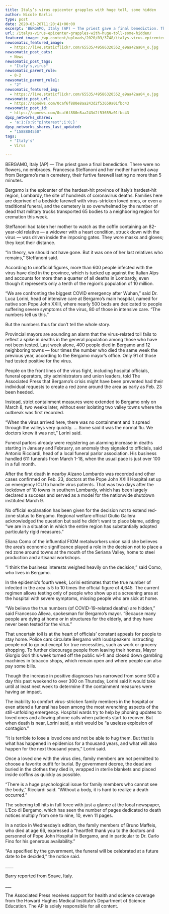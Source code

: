 ```yaml
---
title: Italy’s virus epicenter grapples with huge toll, some hidden
author: Nicole Karlis
type: post
date: 2020-03-20T11:20:41+00:00
excerpt: 'BERGAMO, Italy (AP) — The priest gave a final benediction. There were no flowers, no embraces. Francesca Steffanoni and her mother hurried away from Bergamo’s main cemetery, their furtive farewell lasting no more than 5 minutes. Bergamo is the epicenter of the hardest-hit province of Italy’s hardest-hit region, Lombardy, the site of hundreds of coronavirus&hellip;'
url: /italys-virus-epicenter-grapples-with-huge-toll-some-hidden/
featured_image: /wp-content/uploads/2020/03/3748/italys-virus-epicenter-grapples-with-huge-toll-some-hidden.jpg
newsomatic_featured_image:
  - https://live.staticflickr.com/65535/49586320552_e9aa42aa04_o.jpg
newsomatic_post_cats:
  - News
newsomatic_post_tags:
  - "Italy's,virus"
newsomatic_parent_rule:
  - 0-2
newsomatic_parent_rule1:
  - "2"
newsomatic_featured_img:
  - https://live.staticflickr.com/65535/49586320552_e9aa42aa04_o.jpg
newsomatic_post_url:
  - https://apnews.com/0caf6f880e8aa243d2f53659a01fbc43
newsomatic_post_id:
  - https://apnews.com/0caf6f880e8aa243d2f53659a01fbc43
dpsp_networks_shares:
  - 'a:1:{s:9:"pinterest";i:0;}'
dpsp_networks_shares_last_updated:
  - "1588804550"
tags:
  - "Italy's"
  - Virus

---
```

<div class="Article" data-key="article">
  <p class="Component-root-0-2-77 Component-p-0-2-69">
    BERGAMO, Italy (AP) — The priest gave a final benediction. There were no flowers, no embraces. Francesca Steffanoni and her mother hurried away from Bergamo’s main cemetery, their furtive farewell lasting no more than 5 minutes.
  </p>
  
  <p class="Component-root-0-2-77 Component-p-0-2-69">
    Bergamo is the epicenter of the hardest-hit province of Italy’s hardest-hit region, Lombardy, the site of hundreds of coronavirus deaths. Families here are deprived of a bedside farewell with virus-stricken loved ones, or even a traditional funeral, and the cemetery is so overwhelmed by the number of dead that military trucks transported 65 bodies to a neighboring region for cremation this week.
  </p>
  
  <div data-key="ad-placeholder" id="div-gpt-ad-1470255291270-0" class="DFPSlot Component-dfp-0-2-73 Component-ad-0-2-39">
  </div>
  
  <p class="Component-root-0-2-77 Component-p-0-2-69">
    Steffanoni had taken her mother to watch as the coffin containing an 82-year-old relative — a widower with a heart condition, struck down with the virus — was driven inside the imposing gates. They wore masks and gloves; they kept their distance.
  </p>
  
  <p class="Component-root-0-2-77 Component-p-0-2-69">
    “In theory, we should not have gone. But it was one of her last relatives who remains,” Steffanoni said.
  </p>
  
  <p class="Component-root-0-2-77 Component-p-0-2-69">
    According to unofficial figures, more than 600 people infected with the virus have died in the province, which is tucked up against the Italian Alps and accounts for more than a quarter of all deaths in Lombardy, even though it represents only a tenth of the region’s population of 10 million.
  </p>
  
  <p class="Component-root-0-2-77 Component-p-0-2-69">
    “We are confronting the biggest COVID emergency after Wuhan,” said Dr. Luca Lorini, head of intensive care at Bergamo’s main hospital, named for native son Pope John XXIII, where nearly 500 beds are dedicated to people suffering severe symptoms of the virus, 80 of those in intensive care. “The numbers tell us this.”
  </p>
  
  <p class="Component-root-0-2-77 Component-p-0-2-69">
    But the numbers thus far don’t tell the whole story.
  </p>
  
  <p class="Component-root-0-2-77 Component-p-0-2-69">
    Provincial mayors are sounding an alarm that the virus-related toll fails to reflect a spike in deaths in the general population among those who have not been tested. Last week alone, 400 people died in Bergamo and 12 neighboring towns — four times the number who died the same week the previous year, according to the Bergamo mayor’s office. Only 91 of those had tested positive for the virus.
  </p>
  
  <p class="Component-root-0-2-77 Component-p-0-2-69">
    People on the front lines of the virus fight, including hospital officials, funeral operators, city administrators and union leaders, told The Associated Press that Bergamo’s crisis might have been prevented had their individual requests to create a red zone around the area as early as Feb. 23 been heeded.
  </p>
  
  <p class="Component-root-0-2-77 Component-p-0-2-69">
    Instead, strict containment measures were extended to Bergamo only on March 8, two weeks later, without ever isolating two valley towns where the outbreak was first recorded.
  </p>
  
  <div class="social-embed Component-embed-0-2-78 Component-block-0-2-74" id="se0:f0310010-43d0-11ea-dd4d-0d99c6ac2783">
  </div>
  
  <div data-key="ad-placeholder" id="div-gpt-ad-1470255291270-1" class="DFPSlot Component-dfp-0-2-73 Component-ad-0-2-39">
  </div>
  
  <p class="Component-root-0-2-77 Component-p-0-2-69">
    “When the virus arrived here, there was no containment and it spread through the valleys very quickly. &#8230; Some said it was the normal flu. We doctors knew it was not,” Lorini said.
  </p>
  
  <p class="Component-root-0-2-77 Component-p-0-2-69">
    Funeral parlors already were registering an alarming increase in deaths starting in January and February, an anomaly they signaled to officials, said Antonio Ricciardi, head of a local funeral parlor association. His business handled 611 funerals from March 1-18, when the usual pace is just over 100 in a full month.
  </p>
  
  <p class="Component-root-0-2-77 Component-p-0-2-69">
    After the first death in nearby Alzano Lombardo was recorded and other cases confirmed on Feb. 23, doctors at the Pope John XXIII Hospital set up an emergency ICU to handle virus patients. That was two days after the lockdown of 10 towns in southern Lombardy, which has been largely declared a success and served as a model for the nationwide shutdown instituted March 9.
  </p>
  
  <p class="Component-root-0-2-77 Component-p-0-2-69">
    No official explanation has been given for the decision not to extend red-zone status to Bergamo. Regional welfare official Giulio Gallera acknowledged the question but said he didn’t want to place blame, adding “we are in a situation in which the entire region has substantially adopted particularly rigid measures.”
  </p>
  
  <p class="Component-root-0-2-77 Component-p-0-2-69">
    Eliana Como of the influential FIOM metalworkers union said she believes the area’s economic significance played a role in the decision not to place a red zone around towns at the mouth of the Seriana Valley, home to steel production and artisanal workshops.
  </p>
  
  <p class="Component-root-0-2-77 Component-p-0-2-69">
    “I think the business interests weighed heavily on the decision,” said Como, who lives in Bergamo.
  </p>
  
  <p class="Component-root-0-2-77 Component-p-0-2-69">
    In the epidemic’s fourth week, Lorini estimates that the true number of infected in the area is 5 to 10 times the official figure of 4,645. The current regimen allows testing only of people who show up at a screening area at the hospital with severe symptoms, missing people who are sick at home.
  </p>
  
  <p class="Component-root-0-2-77 Component-p-0-2-69">
    “We believe the true numbers (of COVID-19-related deaths) are hidden,” said Francesco Alleva, spokesman for Bergamo’s mayor. “Because many people are dying at home or in structures for the elderly, and they have never been tested for the virus.”
  </p>
  
  <p class="Component-root-0-2-77 Component-p-0-2-69">
    That uncertain toll is at the heart of officials’ constant appeals for people to stay home. Police cars circulate Bergamo with loudspeakers instructing people not to go out except for true necessities, such as work or grocery shopping. To further discourage people from leaving their homes, Mayor Giorgio Gori this week turned off the public wi-fi and closed down gambling machines in tobacco shops, which remain open and where people can also pay some bills.
  </p>
  
  <p class="Component-root-0-2-77 Component-p-0-2-69">
    Though the increase in positive diagnoses has narrowed from some 500 a day this past weekend to over 300 on Thursday, Lorini said it would take until at least next week to determine if the containment measures were having an impact.
  </p>
  
  <p class="Component-root-0-2-77 Component-p-0-2-69">
    The inability to comfort virus-stricken family members in the hospital or even attend a funeral has been among the most wrenching aspects of the still-unfolding emergency. Hospital wards try to help by phoning updates to loved ones and allowing phone calls when patients start to recover. But when death is near, Lorini said, a visit would be “a useless explosion of contagion.”
  </p>
  
  <p class="Component-root-0-2-77 Component-p-0-2-69">
    “It is terrible to lose a loved one and not be able to hug them. But that is what has happened in epidemics for a thousand years, and what will also happen for the next thousand years,” Lorini said.
  </p>
  
  <p class="Component-root-0-2-77 Component-p-0-2-69">
    Once a loved one with the virus dies, family members are not permitted to choose a favorite outfit for burial. By government decree, the dead are buried in the clothes they died in, wrapped in sterile blankets and placed inside coffins as quickly as possible.
  </p>
  
  <p class="Component-root-0-2-77 Component-p-0-2-69">
    “There is a huge psychological issue for family members who cannot see the body,” Ricciardi said. “Without a body, it is hard to realize a death occurred.”
  </p>
  
  <p class="Component-root-0-2-77 Component-p-0-2-69">
    The sobering toll hits in full force with just a glance at the local newspaper, L’Eco di Bergamo, which has seen the number of pages dedicated to death notices multiply from one to nine, 10, even 11 pages.
  </p>
  
  <p class="Component-root-0-2-77 Component-p-0-2-69">
    In a notice in Wednesday’s edition, the family members of Bruno Maffeis, who died at age 66, expressed a “heartfelt thank you to the doctors and personnel of Pope John Hospital in Bergamo, and in particular to Dr. Carlo Fino for his generous availability.”
  </p>
  
  <p class="Component-root-0-2-77 Component-p-0-2-69">
    “As specified by the government, the funeral will be celebrated at a future date to be decided,” the notice said.
  </p>
  
  <p class="Component-root-0-2-77 Component-p-0-2-69">
    ____
  </p>
  
  <p class="Component-root-0-2-77 Component-p-0-2-69">
    Barry reported from Soave, Italy.
  </p>
  
  <p class="Component-root-0-2-77 Component-p-0-2-69">
    ___
  </p>
  
  <p class="Component-root-0-2-77 Component-p-0-2-69">
    The Associated Press receives support for health and science coverage from the Howard Hughes Medical Institute’s Department of Science Education. The AP is solely responsible for all content.
  </p>
</div>